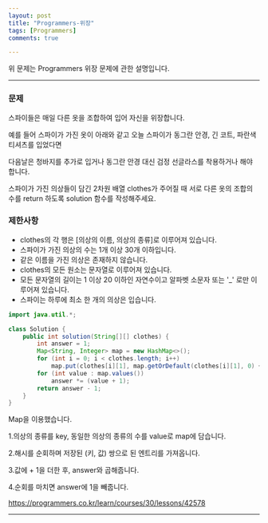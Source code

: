 ```yaml
---
layout: post
title: "Programmers-위장"
tags: [Programmers]
comments: true

---
```


위 문제는 Programmers 위장 문제에 관한 설명입니다.<br>

---

### 문제

스파이들은 매일 다른 옷을 조합하여 입어 자신을 위장합니다.

예를 들어 스파이가 가진 옷이 아래와 같고 오늘 스파이가 동그란 안경, 긴 코트, 파란색 티셔츠를 입었다면 

다음날은 청바지를 추가로 입거나 동그란 안경 대신 검정 선글라스를 착용하거나 해야 합니다.

스파이가 가진 의상들이 담긴 2차원 배열 clothes가 주어질 때 서로 다른 옷의 조합의 수를 return 하도록 solution 함수를 작성해주세요.

### 제한사항

* clothes의 각 행은 [의상의 이름, 의상의 종류]로 이루어져 있습니다.
* 스파이가 가진 의상의 수는 1개 이상 30개 이하입니다.
* 같은 이름을 가진 의상은 존재하지 않습니다.
* clothes의 모든 원소는 문자열로 이루어져 있습니다.
* 모든 문자열의 길이는 1 이상 20 이하인 자연수이고 알파벳 소문자 또는 '_' 로만 이루어져 있습니다.
* 스파이는 하루에 최소 한 개의 의상은 입습니다.


```java
import java.util.*;

class Solution {
    public int solution(String[][] clothes) {
        int answer = 1;
        Map<String, Integer> map = new HashMap<>();
        for (int i = 0; i < clothes.length; i++)
            map.put(clothes[i][1], map.getOrDefault(clothes[i][1], 0) + 1);
        for (int value : map.values())
            answer *= (value + 1);
        return answer - 1;
    }
}

```
Map을 이용했습니다.

1.의상의 종류를 key, 동일한 의상의 종류의 수를 value로 map에 담습니다.

2.해시를 순회하며 저장된 (키, 값) 쌍으로 된 엔트리를 가져옵니다.

3.값에 + 1을 더한 후, answer와 곱해줍니다.

4.순회를 마치면 answer에 1을 빼줍니다.

https://programmers.co.kr/learn/courses/30/lessons/42578

---
